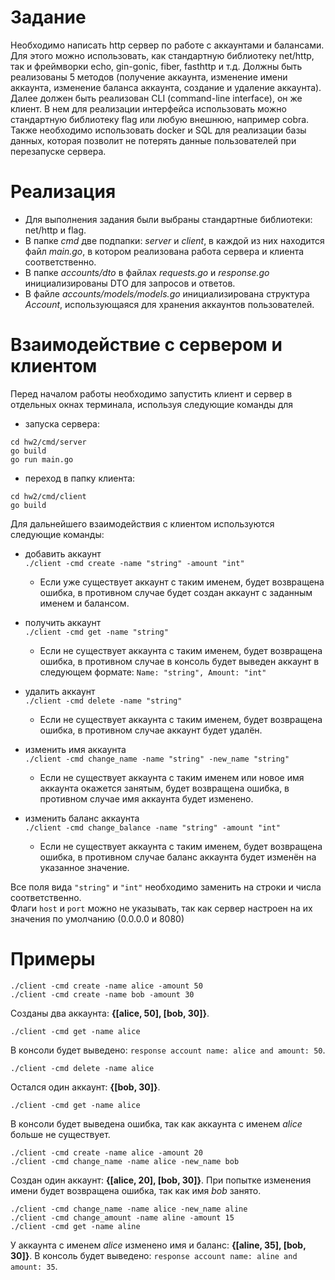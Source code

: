 # Задание
Необходимо написать http сервер по работе с аккаунтами и балансами. Для этого можно использовать, как стандартную библиотеку net/http, так и фреймворки echo, gin-gonic, fiber, fasthttp и т.д. Должны быть реализованы 5 методов (получение аккаунта, изменение имени аккаунта, изменение баланса аккаунта, создание и удаление аккаунта). Далее должен быть реализован CLI (command-line interface), он же клиент. В нем для реализации интерфейса использовать можно стандартную библиотеку flag или любую внешнюю, например cobra. Также необходимо использовать docker и SQL для реализации базы данных, которая позволит не потерять данные пользователей при перезапуске сервера.  
# Реализация 
- Для выполнения задания были выбраны стандартные библиотеки: net/http и flag.  
- В папке _cmd_ две подпапки: _server_ и _client_, в каждой из них находится файл _main.go_, в котором реализована работа сервера и клиента соответственно.  
- В папке _accounts/dto_ в файлах _requests.go_ и _response.go_ инициализированы DTO для запросов и ответов.
- В файле _accounts/models/models.go_ инициализирована структура _Account_, использующаяся для хранения аккаунтов пользователей.
# Взаимодействие с сервером и клиентом
Перед началом работы необходимо запустить клиент и сервер в отдельных окнах терминала, используя следующие команды для
- запуска сервера:
```
cd hw2/cmd/server
go build
go run main.go
```
- переход в папку клиента:
```
cd hw2/cmd/client
go build
```
Для дальнейшего взаимодействия с клиентом используются следующие команды:
- добавить аккаунт  
  `./client -cmd create -name "string" -amount "int"`

    - Если уже существует аккаунт с таким именем, будет возвращена ошибка, в противном случае будет создан аккаунт с заданным именем и балансом.

- получить аккаунт  
  `./client -cmd get -name "string"`

    - Если не существует аккаунта с таким именем, будет возвращена ошибка, в противном случае в консоль будет выведен аккаунт в следующем формате: `Name: "string", Amount: "int"`
- удалить аккаунт  
  `./client -cmd delete -name "string"`

    - Если не существует аккаунта с таким именем, будет возвращена ошибка, в противном случае аккаунт будет удалён.
- изменить имя аккаунта  
  `./client -cmd change_name -name "string" -new_name "string"`
    - Если не существует аккаунта с таким именем или новое имя аккаунта окажется занятым, будет возвращена ошибка, в противном случае имя аккаунта будет изменено.
- изменить баланс аккаунта  
  `./client -cmd change_balance -name "string" -amount "int"`
    - Если не существует аккаунта с таким именем, будет возвращена ошибка, в противном случае баланс аккаунта будет изменён на указанное значение.

Все поля вида `"string"` и `"int"` необходимо заменить на строки и числа соответственно.  
Флаги `host` и `port` можно не указывать, так как сервер настроен на их значения по умолчанию (0.0.0.0 и 8080)

# Примеры
```
./client -cmd create -name alice -amount 50
./client -cmd create -name bob -amount 30
```
Созданы два аккаунта: **{[alice, 50], [bob, 30]}**.
```
./client -cmd get -name alice
```
В консоли будет выведено: `response account name: alice and amount: 50`.
```
./client -cmd delete -name alice
```
Остался один аккаунт: **{[bob, 30]}**.
```
./client -cmd get -name alice
```
В консоли будет выведена ошибка, так как аккаунта с именем _alice_ больше не существует.
```
./client -cmd create -name alice -amount 20
./client -cmd change_name -name alice -new_name bob
```
Создан один аккаунт: **{[alice, 20], [bob, 30]}**. При попытке изменения имени будет возвращена ошибка, так как имя _bob_ занято.
```
./client -cmd change_name -name alice -new_name aline
./client -cmd change_amount -name aline -amount 15
./client -cmd get -name aline
```
У аккаунта с именем _alice_ изменено имя и баланс: **{[aline, 35], [bob, 30]}**. В консоль будет выведено: `response account name: aline and amount: 35`.
  